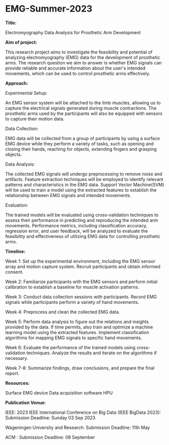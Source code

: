 # EMG-Summer-2023


**Title:**

Electromyography Data Analysis for Prosthetic Arm Development

**Aim of project:** 

This research project aims to investigate the feasibility and potential of analyzing electromyography (EMG) data for the development of prosthetic arms. The research question we aim to answer is whether EMG signals can provide reliable and accurate information about the user's intended movements, which can be used to control prosthetic arms effectively. 



**Approach:** 

Experimental Setup: 

An EMG sensor system will be attached to the limb muscles, allowing us to capture the electrical signals generated during muscle contractions. The prosthetic arms used by the participants will also be equipped with sensors to capture their motion data.


Data Collection:

EMG data will be collected from a group of participants by using a surface EMG device while they perform a variety of tasks, such as opening and closing their hands, reaching for objects, extending fingers and grasping objects.



Data Analysis:

The collected EMG signals will undergo preprocessing to remove noise and artifacts. Feature extraction techniques will be employed to identify relevant patterns and characteristics in the EMG data. Support Vector Machine(SVM) will be used to train a model using the extracted features to establish the relationship between EMG signals and intended movements.

Evaluation:

 The trained models will be evaluated using cross-validation techniques to assess their performance in predicting and reproducing the intended arm movements. Performance metrics, including classification accuracy, regression error, and user feedback, will be analyzed to evaluate the feasibility and effectiveness of utilizing EMG data for controlling prosthetic arms.


**Timeline:**


Week 1: Set up the experimental environment, including the EMG sensor array and motion capture system. Recruit participants and obtain informed consent.

Week 2: Familiarize participants with the EMG sensors and perform initial calibration to establish a baseline for muscle activation patterns.

Week 3: Conduct data collection sessions with participants. Record EMG signals while participants perform a variety of hand movements.

Week 4: Preprocess and clean the collected EMG data. 

Week 5: Perform data analysis to figure out the relations and insights provided by the data. If time permits, also train and optimize a machine learning model using the extracted features. Implement classification algorithms for mapping EMG signals to specific hand movements.

Week 6: Evaluate the performance of the trained models using cross-validation techniques. Analyze the results and iterate on the algorithms if necessary.

Week 7-8: Summarize findings, draw conclusions, and prepare the final report.




**Resources:**

Surface EMG device
Data acquisition software
HPU


**Publication Venue:**


IEEE: 2023 IEEE International Conference on Big Data (IEEE BigData 2023):  Submission Deadline: Sunday 03 Sep 2023

Wageningen University and Research:  Submission Deadline: 11th May 

ACM : Submission Deadline:  08 September


